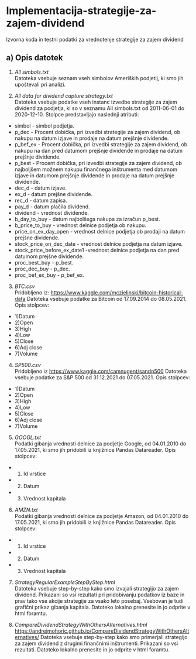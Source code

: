 # Implementacija-strategije-za-zajem-dividend
Izvorna koda in testni podatki za vrednotenje strategije za zajem dividend

## a) Opis datotek

1. *All simbols.txt* <br/>
Datoteka vsebuje seznam vseh simbolov Ameriških podjetij, ki smo jih upoštevali pri analizi.

2. *All data for dividend capture strategy.txt* <br/>
Datoteka vsebuje podatke vseh instanc izvedbe strategije za zajem dividend za podjetja, ki so v seznamu All simbols.txt od 2011-06-01 do 2020-12-10. Stolpce predstavljajo naslednji atributi:
- simbol - simbol podjetja.
- p_dec - Procent dobička, pri izvedbi strategije za zajem dividend, ob nakupu na datum izjave in prodaje na datum prejšnje dividende.
- p_bef_ex - Procent dobička, pri izvedbi strategije za zajem dividend, ob nakupu na dan pred datumom prejšnje dividende in prodaje na datum prejšnje dividende.
- p_best - Procent dobička, pri izvedbi strategije za zajem dividend, ob najboljšem možnem nakupu finančnega inštrumenta med datumom izjave in datumom prejšnje dividende in prodaje na datum prejšnje dividende.
- dec_d - datum izjave.
- ex_d - datum prejšne dividende.
- rec_d - datum zapisa.
- pay_d - datum plačila dividend.
- dividend - vrednost dividende.
- b_day_to_buy - datum najbolšega nakupa za izračun p_best.
- b_price_to_buy - vrednost delnice podjetja ob nakupu.
- price_on_ex_day_open - vrednost delnice podjetja ob prodaji na datum prejšne dividende.
- stock_price_on_dec_date - vrednost delnice podjetja na datum izjave.
- stock_price_before_ex_date1 -vrednost delnice podjetja na dan pred datumom prejšne dividende.
- proc_best_buy - p_best.
- proc_dec_buy - p_dec.
- proc_bef_ex_buy - p_bef_ex.
 
3. *BTC.csv* <br/>
Pridobljeno iz: https://www.kaggle.com/mczielinski/bitcoin-historical-data
Datoteka vsebuje podatke za Bitcoin od 17.09.2014 do 08.05.2021.
Opis stolpcev:
- 1)Datum
- 2)Open
- 3)High
- 4)Low
- 5)Close
- 6)Adj close
- 7)Volume

4. *SP500.csv* <br/>
Pridobljeno iz https://www.kaggle.com/camnugent/sandp500
Datoteka vsebuje podatke za S&P 500 od 31.12.2021 do 07.05.2021.
Opis stolpcev:
- 1)Datum
- 2)Open
- 3)High
- 4)Low
- 5)Close
- 6)Adj close
- 7)Volume

5. *GOOGL.txt* <br/>
Podatki gibanja vrednosti delnice za podjetje Google, od  04.01.2010 do 17.05.2021, ki smo jih pridobili iz knjižnice Pandas Datareader.
Opis stolpcev:
- 1) Id vrstice
- 2) Datum 
- 3) Vrednost kapitala


6. *AMZN.txt* <br/>
Podatki gibanja vrednosti delnice za podjetje Amazon, od 04.01.2010 do 17.05.2021, ki smo jih pridobili iz knjižnice Pandas Datareader.
Opis stolpcev:
- 1) Id vrstice
- 2) Datum 
- 3) Vrednost kapitala


7. *StrategyRegularExampleStepByStep.html* <br/>
Datoteka vsebuje step-by-step kako smo izvajali strategijo za zajem dividend.
Prikazani so vsi rezultati pri pridobivanju podatkov iz  baze in prav tako vse akcije strategije za vsako leto posebaj. Vsebovan je tudi grafični prikaz 
gibanja kapitala.
Datoteko lokalno prenesite in jo odprite v html foramtu.

8. *CompareDividendStrategyWithOthersAlternatives.html* <br/>
https://andrejmohoric.github.io/CompareDividendStrategyWithOthersAlternatives/
Datoteka vsebuje step-by-step kako smo primerjali strategijo za zajem dividend z drugimi finančnimi inštrumenti.
Prikazani so vsi rezultati. 
Datoteko lokalno prenesite in jo odprite v html foramtu.

